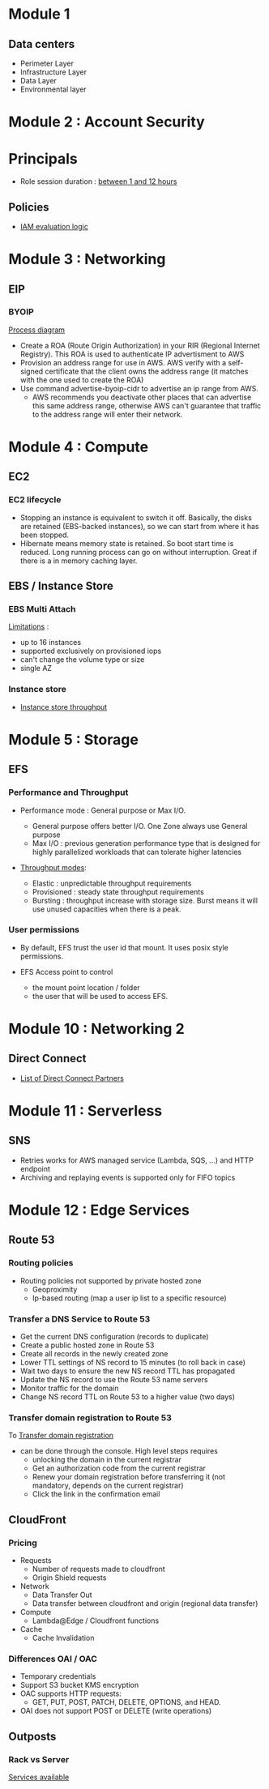 # Module 1

## Data centers

* Perimeter Layer
* Infrastructure Layer
* Data Layer
* Environmental layer

# Module 2 : Account Security

# Principals

* Role session duration : [between 1 and 12 hours](https://docs.aws.amazon.com/singlesignon/latest/userguide/howtosessionduration.html)

## Policies

* [IAM evaluation logic](https://docs.aws.amazon.com/IAM/latest/UserGuide/reference_policies_evaluation-logic.html#policy-eval-denyallow)

# Module 3 : Networking

## EIP

### BYOIP

[Process diagram](https://docs.aws.amazon.com/AWSEC2/latest/UserGuide/ec2-byoip.html#prepare-for-byoip)

* Create a ROA (Route Origin Authorization) in your RIR (Regional Internet Registry). This ROA is used to authenticate IP advertisment to AWS
* Provision an address range for use in AWS. AWS verify with a self-signed certificate that the client owns the address range (it matches with the one used to create the ROA)
* Use command advertise-byoip-cidr to advertise an ip range from AWS. 
  * AWS recommends you deactivate other places that can advertise this same address range, otherwise AWS can't guarantee that traffic to the address range will enter their network.

# Module 4 : Compute

## EC2

### EC2 lifecycle

* Stopping an instance is equivalent to switch it off. Basically, the disks are retained (EBS-backed instances), so we can start from where it has been stopped.
* Hibernate means memory state is retained. So boot start time is reduced. Long running process can go on without interruption. Great if there is a in memory caching layer.

## EBS / Instance Store

### EBS Multi Attach

[Limitations](https://docs.aws.amazon.com/fr_fr/AWSEC2/latest/UserGuide/ebs-volumes-multi.html#considerations) : 
* up to 16 instances
* supported exclusively on provisioned iops
* can't change the volume type or size
* single AZ

### Instance store

* [Instance store throughput](https://docs.aws.amazon.com/AWSEC2/latest/UserGuide/general-purpose-instances.html#general-purpose-ssd-perf)

# Module 5 : Storage

## EFS

### Performance and Throughput

* Performance mode : General purpose or Max I/O.
  * General purpose offers better I/O. One Zone always use General purpose
  * Max I/O : previous generation performance type that is designed for highly parallelized workloads that can tolerate higher latencies

* [Throughput modes](https://docs.aws.amazon.com/efs/latest/ug/performance.html#throughput-modes):
  * Elastic : unpredictable throughput requirements
  * Provisioned : steady state throughput requirements
  * Bursting : throughput increase with storage size. Burst means it will use unused capacities when there is a peak.

### User permissions

* By default, EFS trust the user id that mount. It uses posix style permissions.

* EFS Access point to control
  * the mount point location / folder
  * the user that will be used to access EFS.

# Module 10 : Networking 2

## Direct Connect
* [List of Direct Connect Partners](https://aws.amazon.com/directconnect/partners/)

# Module 11 : Serverless

## SNS

* Retries works for AWS managed service (Lambda, SQS, ...) and HTTP endpoint
* Archiving and replaying events is supported only for FIFO topics

# Module 12 : Edge Services

## Route 53

### Routing policies

* Routing policies not supported by private hosted zone
  * Geoproximity
  * Ip-based routing (map a user ip list to a specific resource)
  
### Transfer a DNS Service to Route 53

* Get the current DNS configuration (records to duplicate)
* Create a public hosted zone in Route 53
* Create all records in the newly created zone
* Lower TTL settings of NS record to 15 minutes (to roll back in case)
* Wait two days to ensure the new NS record TTL has propagated
* Update the NS record to use the Route 53 name servers
* Monitor traffic for the domain 
* Change NS record TTL on Route 53 to a higher value (two days)

### Transfer domain registration to Route 53

To [Transfer domain registration](https://docs.aws.amazon.com/Route53/latest/DeveloperGuide/domain-transfer-to-route-53.html#domain-transfer-to-route-53-requirements)

* can be done through the console. High level steps requires
  * unlocking the domain in the current registrar
  * Get an authorization code from the current registrar
  * Renew your domain registration before transferring it (not mandatory, depends on the current registrar)
  * Click the link in the confirmation email


## CloudFront

### Pricing

* Requests
  * Number of requests made to cloudfront
  * Origin Shield requests
* Network
  * Data Transfer Out
  * Data transfer between cloudfront and origin (regional data transfer)
* Compute
  * Lambda@Edge / Cloudfront functions
* Cache
  * Cache Invalidation

### Differences OAI / OAC

* Temporary credentials
* Support S3 bucket KMS encryption
* OAC supports HTTP requests: 
  * GET, PUT, POST, PATCH, DELETE, OPTIONS, and HEAD. 
* OAI does not support POST or DELETE (write operations)

## Outposts

### Rack vs Server
[Services available](https://docs.aws.amazon.com/outposts/latest/userguide/what-is-outposts.html#services)